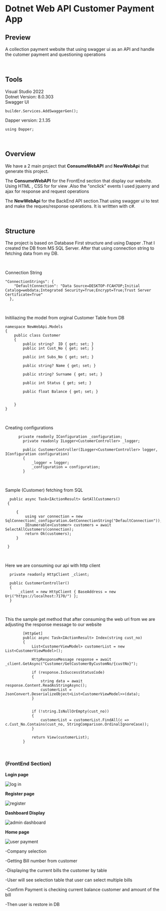  # Dotnet Web API Customer Payment App

 ## Preview <br/>

A collection payment website that using swagger ui as an API and handle the 
cutomer payment and questioning operations 

<br/>

## Tools

Visual Studio 2022 <br/>
Dotnet  Version: 8.0.303  <br/>
Swagger UI  <br/>
```
builder.Services.AddSwaggerGen();
```
Dapper version: 2.1.35 <br/>
```
using Dapper;

```

<br/>


## Overview
We have a 2 main project that **ConsumeWebAPI** and **NewWebApi** that 
generate this project.

The **ConsumeWebAPI** for the FrontEnd section that display our website. Using 
HTML , CSS for for view .Also the "onclick" events I used jquerry and ajax for 
response and request operations

The **NewWebApi** for the BackEnd API section.That using swagger ui
to test and make the reques/response operations. It is writtten with
c#.

<br/>

## Structure
The project is based on Database First structure and using Dapper .That I created the DB from
MS SQL Server. After that using connection string to fetching data from my DB.

<br/>

Connection String
```
"ConnectionStrings": {
    "DefaultConnection": "Data Source=DESKTOP-FCAH7OP;Initial Catalog=webdata;Integrated Security=True;Encrypt=True;Trust Server Certificate=True"
  },

```
<br/>


Initiliazing the model from orginal Customer Table from DB
```
namespace NewWebApi.Models
{
    public class Customer
    {
        public string?  ID { get; set; }
        public int Cust_No { get; set; }

        public int Subs_No { get; set; }
        
        public string? Name { get; set; }

        public string? Surname { get; set; }

        public int Status { get; set; }

        public float Balance { get; set; }


    }
}
```

<br/>


 Creating configurations
```
      private readonly IConfiguration _configuration;
        private readonly ILogger<CustomerController> _logger;

        public CustomerController(ILogger<CustomerController> logger, IConfiguration configuration)
        {
            _logger = logger;
            _configuration = configuration;
        }

```
<br/>


 Sample (Customer) fetching from SQL

```
  public async Task<IActionResult> GetAllCustomers()
 {

     {
         using var connection = new SqlConnection(_configuration.GetConnectionString("DefaultConnection"));
         IEnumerable<Customer> customers = await SelectAllCustomers(connection);
         return Ok(customers);
     }

 }

```
<br/>


Here we are consuming our api with http client 
```
  private readonly HttpClient _client;

  public CustomerController()
  {
      _client = new HttpClient { BaseAddress = new Uri("https://localhost:7170/") };
  }
```
<br/>

This the sample get method that after consuming the 
web url from we are adjusting the response message to our website
```
        [HttpGet]
        public async Task<IActionResult> Index(string cust_no)
        {
            List<CustomerViewModel> customerList = new List<CustomerViewModel>();

            HttpResponseMessage response = await _client.GetAsync("Customer/GetCustomerByCustomNo/{custNo}");

            if (response.IsSuccessStatusCode)
            {
                string data = await response.Content.ReadAsStringAsync();
                customerList = JsonConvert.DeserializeObject<List<CustomerViewModel>>(data);
            }


            if (!string.IsNullOrEmpty(cust_no))
            {
                customerList = customerList.FindAll(c => c.Cust_No.Contains(cust_no, StringComparison.OrdinalIgnoreCase));
            }

            return View(customerList);
        }
```
<br/>


### (FrontEnd Section) <br/>

**Login page**

![log in](https://github.com/user-attachments/assets/9cb0bcf0-c869-4d22-aa05-61a611124a7b)
<br/>


**Register page**

![register](https://github.com/user-attachments/assets/7cc7dd27-ca81-465c-9b27-8ed99b9b27ff)
<br/>

**Dashboard Display**

![admin dashboard](https://github.com/user-attachments/assets/d6c406e6-9a7a-4284-81fa-a40fc9c565eb)
<br/>

**Home page**

![user payment](https://github.com/user-attachments/assets/fcaaae30-3de7-446b-9a27-e6fe0fb99e60)
<br/>

-Company selection

-Getting Bill number from customer

-Displaying the current bills the customer by table

-User will see selection table that user can select multiple bills

-Confirm Payment is checking current balance customer and 
amount of the bill 

-Then user is restore in DB





